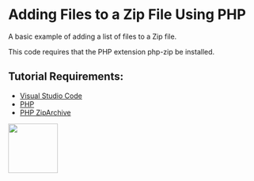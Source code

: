 # Adding Files to a Zip File Using PHP

A basic example of adding a list of files to a Zip file. 

This code requires that the PHP extension php-zip be installed. 

## Tutorial Requirements:

* [Visual Studio Code](https://code.visualstudio.com/)
* [PHP](https://www.php.net/)
* [PHP ZipArchive](https://www.php.net/manual/en/zip.examples.php)

<a href="https://codeadam.ca">
<img src="https://codeadam.ca/images/code-block.png" width="100">
</a>
